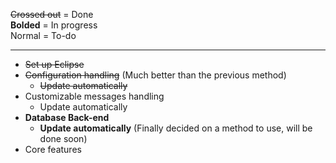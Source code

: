 ~~Crossed out~~ = Done  
**Bolded** = In progress  
Normal = To-do

***
* ~~Set up Eclipse~~  
* ~~Configuration handling~~ (Much better than the previous method)
    - ~~Update automatically~~
* Customizable messages handling
    - Update automatically
* **Database Back-end**
    - **Update automatically** (Finally decided on a method to use, will be done soon)
* Core features